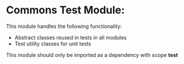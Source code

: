 # Commons Test Module:

This module handles the following functionality:

* Abstract classes reused in tests in all modules
* Test utility classes for unit tests

This module should only be imported as a dependency with scope **test**
